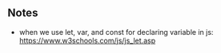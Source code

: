## Notes

* when we use let, var, and const for declaring variable in js: https://www.w3schools.com/js/js_let.asp
